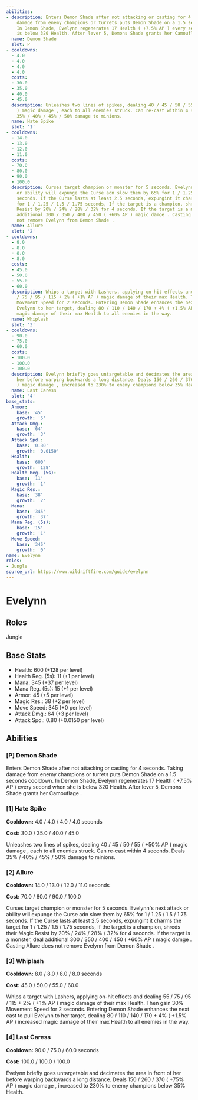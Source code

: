 ```yaml
---
abilities:
- description: Enters Demon Shade after not attacking or casting for 4 seconds. Taking
    damage from enemy champions or turrets puts Demon Shade on a 1.5 seconds cooldown.
    In Demon Shade, Evelynn regenerates 17 Health ( +7.5% AP ) every second when she
    is below 320 Health. After lever 5, Demons Shade grants her Camouflage .
  name: Demon Shade
  slot: P
- cooldowns:
  - 4.0
  - 4.0
  - 4.0
  - 4.0
  costs:
  - 30.0
  - 35.0
  - 40.0
  - 45.0
  description: Unleashes two lines of spikes, dealing 40 / 45 / 50 / 55 ( +50% AP
    ) magic damage , each to all enemies struck. Can re-cast within 4 seconds. Deals
    35% / 40% / 45% / 50% damage to minions.
  name: Hate Spike
  slot: '1'
- cooldowns:
  - 14.0
  - 13.0
  - 12.0
  - 11.0
  costs:
  - 70.0
  - 80.0
  - 90.0
  - 100.0
  description: Curses target champion or monster for 5 seconds. Evelynn's next attack
    or ability will expunge the Curse adn slow them by 65% for 1 / 1.25 / 1.5 / 1.75
    seconds. If the Curse lasts at least 2.5 seconds, expungint it charms the target
    for 1 / 1.25 / 1.5 / 1.75 seconds, If the target is a champion, shreds their Magic
    Resist by 20% / 24% / 28% / 32% for 4 seconds. If the target is a monster, deal
    additional 300 / 350 / 400 / 450 ( +60% AP ) magic damge . Casting Allure does
    not remove Evelynn from Demon Shade .
  name: Allure
  slot: '2'
- cooldowns:
  - 8.0
  - 8.0
  - 8.0
  - 8.0
  costs:
  - 45.0
  - 50.0
  - 55.0
  - 60.0
  description: Whips a target with Lashers, applying on-hit effects and dealing 55
    / 75 / 95 / 115 + 2% ( +1% AP ) magic damage of their max Health. Then gain 30%
    Movement Speed for 2 seconds. Entering Demon Shade enhances the next cast to pull
    Evelynn to her target, dealing 80 / 110 / 140 / 170 + 4% ( +1.5% AP ) increased
    magic damage of their max Health to all enemies in the way.
  name: Whiplash
  slot: '3'
- cooldowns:
  - 90.0
  - 75.0
  - 60.0
  costs:
  - 100.0
  - 100.0
  - 100.0
  description: Evelynn briefly goes untargetable and decimates the area in front of
    her before warping backwards a long distance. Deals 150 / 260 / 370 ( +75% AP
    ) magic damage , increased to 230% to enemy champions below 35% Health.
  name: Last Caress
  slot: '4'
base_stats:
  Armor:
    base: '45'
    growth: '5'
  Attack Dmg.:
    base: '64'
    growth: '3'
  Attack Spd.:
    base: '0.80'
    growth: '0.0150'
  Health:
    base: '600'
    growth: '128'
  Health Reg. (5s):
    base: '11'
    growth: '1'
  Magic Res.:
    base: '38'
    growth: '2'
  Mana:
    base: '345'
    growth: '37'
  Mana Reg. (5s):
    base: '15'
    growth: '1'
  Move Speed:
    base: '345'
    growth: '0'
name: Evelynn
roles:
- Jungle
source_url: https://www.wildriftfire.com/guide/evelynn
---
```


# Evelynn

## Roles

Jungle

## Base Stats

- Health: 600 (+128 per level)
- Health Reg. (5s): 11 (+1 per level)
- Mana: 345 (+37 per level)
- Mana Reg. (5s): 15 (+1 per level)
- Armor: 45 (+5 per level)
- Magic Res.: 38 (+2 per level)
- Move Speed: 345 (+0 per level)
- Attack Dmg.: 64 (+3 per level)
- Attack Spd.: 0.80 (+0.0150 per level)

## Abilities

### [P] Demon Shade

Enters Demon Shade after not attacking or casting for 4 seconds. Taking damage from enemy champions or turrets puts Demon Shade on a 1.5 seconds cooldown. In Demon Shade, Evelynn regenerates 17 Health ( +7.5% AP ) every second when she is below 320 Health. After lever 5, Demons Shade grants her Camouflage .

### [1] Hate Spike

**Cooldown:** 4.0 / 4.0 / 4.0 / 4.0 seconds

**Cost:** 30.0 / 35.0 / 40.0 / 45.0

Unleashes two lines of spikes, dealing 40 / 45 / 50 / 55 ( +50% AP ) magic damage , each to all enemies struck. Can re-cast within 4 seconds. Deals 35% / 40% / 45% / 50% damage to minions.

### [2] Allure

**Cooldown:** 14.0 / 13.0 / 12.0 / 11.0 seconds

**Cost:** 70.0 / 80.0 / 90.0 / 100.0

Curses target champion or monster for 5 seconds. Evelynn's next attack or ability will expunge the Curse adn slow them by 65% for 1 / 1.25 / 1.5 / 1.75 seconds. If the Curse lasts at least 2.5 seconds, expungint it charms the target for 1 / 1.25 / 1.5 / 1.75 seconds, If the target is a champion, shreds their Magic Resist by 20% / 24% / 28% / 32% for 4 seconds. If the target is a monster, deal additional 300 / 350 / 400 / 450 ( +60% AP ) magic damge . Casting Allure does not remove Evelynn from Demon Shade .

### [3] Whiplash

**Cooldown:** 8.0 / 8.0 / 8.0 / 8.0 seconds

**Cost:** 45.0 / 50.0 / 55.0 / 60.0

Whips a target with Lashers, applying on-hit effects and dealing 55 / 75 / 95 / 115 + 2% ( +1% AP ) magic damage of their max Health. Then gain 30% Movement Speed for 2 seconds. Entering Demon Shade enhances the next cast to pull Evelynn to her target, dealing 80 / 110 / 140 / 170 + 4% ( +1.5% AP ) increased magic damage of their max Health to all enemies in the way.

### [4] Last Caress

**Cooldown:** 90.0 / 75.0 / 60.0 seconds

**Cost:** 100.0 / 100.0 / 100.0

Evelynn briefly goes untargetable and decimates the area in front of her before warping backwards a long distance. Deals 150 / 260 / 370 ( +75% AP ) magic damage , increased to 230% to enemy champions below 35% Health.


